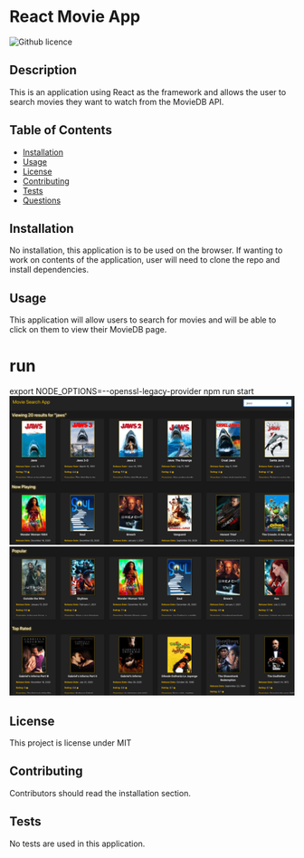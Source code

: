 # React Movie App 

![Github licence](http://img.shields.io/badge/license-MIT-blue.svg)

## Description 
This is an application using React as the framework and allows the user to search movies they want to watch from the MovieDB API. 

## Table of Contents
* [Installation](#installation)
* [Usage](#usage)
* [License](#license)
* [Contributing](#contributing)
* [Tests](#tests)
* [Questions](#questions)

## Installation 
No installation, this application is to be used on the browser. If wanting to work on contents of the application, user will need to clone the repo and install dependencies. 

## Usage 
This application will allow users to search for movies and will be able to click on them to view their MovieDB page.<br>

# run
export NODE_OPTIONS=--openssl-legacy-provider
npm run start
<img src='public/images/search.png'><br>
<img src='public/images/headers.png'><br>

## License 
This project is license under MIT

## Contributing 
Contributors should read the installation section. 

## Tests
No tests are used in this application.


